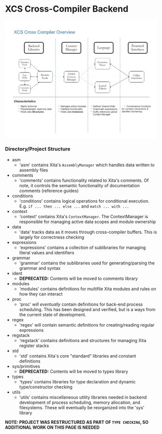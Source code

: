 
# XCS Cross-Compiler Backend

![Alt Overview_Image](https://github.com/CodeusTech/XCSL-AArch64/blob/PreAlpha-Dev/src/xcs/XCompilerOverview.png)


### Directory/Project Structure

* asm
  * 'asm' contains Xita's `AssemblyManager` which handles data written to assembly files
* comments
  * 'comments' contains functionality related to Xita's comments.  Of note, it controls the semantic functionality of documentation comments (reference guides)
* conditions
  * 'conditions' contains logical operations for conditional execution.  E.g. `if ... then ... else ...` and `match ... with ...`
* context
  * 'context' contains Xita's `ContextManager`.  The ContextManager is responsible for managing active data scopes and module ownership
* data
  * 'data' tracks data as it moves through cross-compiler buffers.  This is largely for correctness checking
* expressions
  * 'expressions' contains a collection of sublibraries for managing literal values and identifiers
* grammar
  * 'grammar' contains the sublibraries used for generating/parsing the grammar and syntax
* ident
  * **DEPRECATED:**  Contents will be moved to comments library
* modules
  * 'modules' contains definitions for multifile Xita modules and rules on how they can interact
* proc
  * 'proc' *will eventually* contain definitions for back-end process scheduling.  This has been designed and verified, but is a ways from the current state of development.
* regex
  * 'regex' will contain semantic definitions for creating/reading regular expressions
* regstack
  * 'regstack' contains definitions and structures for managing Xita register stacks
* std
  * 'std' contains Xita's core "standard" libraries and constant definitions
* sys/primitives
  * **DEPRECATED:**  Contents will be moved to types library
* types
  * 'types' contains libraries for type declaration and dynamic type/constructor checking
* utils
  * 'utils' contains miscellaneous utility libraries needed in backend development of process scheduling, memory allocation, and filesystems.  These will eventually be reorganized into the 'sys' library




**NOTE: PROJECT WAS RESTRUCTURED AS PART OF `TYPE CHECKING`, SO ADDITIONAL WORK ON THIS PAGE IS NEEDED**


